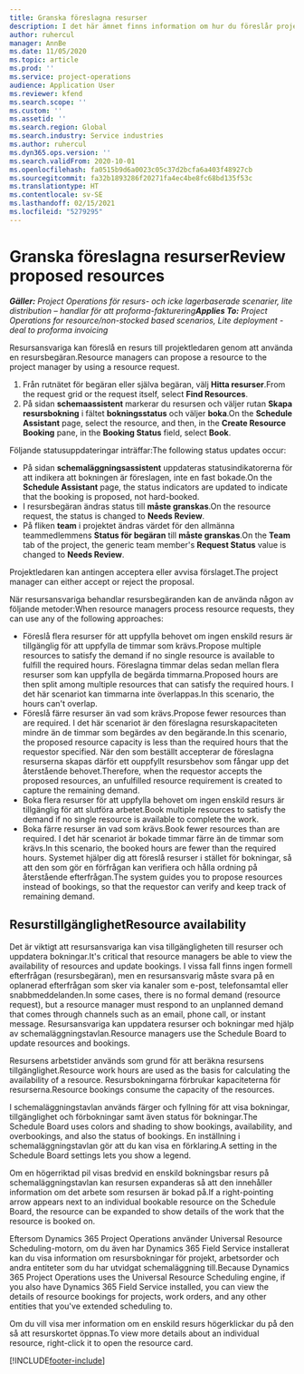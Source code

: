 ```yaml
---
title: Granska föreslagna resurser
description: I det här ämnet finns information om hur du föreslår projektresurser.
author: ruhercul
manager: AnnBe
ms.date: 11/05/2020
ms.topic: article
ms.prod: ''
ms.service: project-operations
audience: Application User
ms.reviewer: kfend
ms.search.scope: ''
ms.custom: ''
ms.assetid: ''
ms.search.region: Global
ms.search.industry: Service industries
ms.author: ruhercul
ms.dyn365.ops.version: ''
ms.search.validFrom: 2020-10-01
ms.openlocfilehash: fa0515b9d6a0023c05c37d2bcfa6a403f48927cb
ms.sourcegitcommit: fa32b1893286f20271fa4ec4be8fc68bd135f53c
ms.translationtype: HT
ms.contentlocale: sv-SE
ms.lasthandoff: 02/15/2021
ms.locfileid: "5279295"
---
```

# <a name="review-proposed-resources"></a><span data-ttu-id="07fbb-103">Granska föreslagna resurser</span><span class="sxs-lookup"><span data-stu-id="07fbb-103">Review proposed resources</span></span>

<span data-ttu-id="07fbb-104">_**Gäller:** Project Operations för resurs- och icke lagerbaserade scenarier, lite distribution – handlar för att proforma-fakturering_</span><span class="sxs-lookup"><span data-stu-id="07fbb-104">_**Applies To:** Project Operations for resource/non-stocked based scenarios, Lite deployment - deal to proforma invoicing_</span></span>

<span data-ttu-id="07fbb-105">Resursansvariga kan föreslå en resurs till projektledaren genom att använda en resursbegäran.</span><span class="sxs-lookup"><span data-stu-id="07fbb-105">Resource managers can propose a resource to the project manager by using a resource request.</span></span>

1. <span data-ttu-id="07fbb-106">Från rutnätet för begäran eller själva begäran, välj **Hitta resurser**.</span><span class="sxs-lookup"><span data-stu-id="07fbb-106">From the request grid or the request itself, select **Find Resources**.</span></span>
2. <span data-ttu-id="07fbb-107">På sidan **schemaassistent** markerar du resursen och väljer rutan **Skapa resursbokning** i fältet **bokningsstatus** och väljer **boka**.</span><span class="sxs-lookup"><span data-stu-id="07fbb-107">On the **Schedule Assistant** page, select the resource, and then, in the **Create Resource Booking** pane, in the **Booking Status** field, select **Book**.</span></span>

<span data-ttu-id="07fbb-108">Följande statusuppdateringar inträffar:</span><span class="sxs-lookup"><span data-stu-id="07fbb-108">The following status updates occur:</span></span>

- <span data-ttu-id="07fbb-109">På sidan **schemaläggningsassistent** uppdateras statusindikatorerna för att indikera att bokningen är föreslagen, inte en fast bokade.</span><span class="sxs-lookup"><span data-stu-id="07fbb-109">On the **Schedule Assistant** page, the status indicators are updated to indicate that the booking is proposed, not hard-booked.</span></span>
- <span data-ttu-id="07fbb-110">I resursbegäran ändras status till **måste granskas**.</span><span class="sxs-lookup"><span data-stu-id="07fbb-110">On the resource request, the status is changed to **Needs Review**.</span></span>
- <span data-ttu-id="07fbb-111">På fliken **team** i projektet ändras värdet för den allmänna teammedlemmens **Status för begäran** till **måste granskas**.</span><span class="sxs-lookup"><span data-stu-id="07fbb-111">On the **Team** tab of the project, the generic team member's **Request Status** value is changed to **Needs Review**.</span></span>

<span data-ttu-id="07fbb-112">Projektledaren kan antingen acceptera eller avvisa förslaget.</span><span class="sxs-lookup"><span data-stu-id="07fbb-112">The project manager can either accept or reject the proposal.</span></span>

<span data-ttu-id="07fbb-113">När resursansvariga behandlar resursbegäranden kan de använda någon av följande metoder:</span><span class="sxs-lookup"><span data-stu-id="07fbb-113">When resource managers process resource requests, they can use any of the following approaches:</span></span>

- <span data-ttu-id="07fbb-114">Föreslå flera resurser för att uppfylla behovet om ingen enskild resurs är tillgänglig för att uppfylla de timmar som krävs.</span><span class="sxs-lookup"><span data-stu-id="07fbb-114">Propose multiple resources to satisfy the demand if no single resource is available to fulfill the required hours.</span></span> <span data-ttu-id="07fbb-115">Föreslagna timmar delas sedan mellan flera resurser som kan uppfylla de begärda timmarna.</span><span class="sxs-lookup"><span data-stu-id="07fbb-115">Proposed hours are then split among multiple resources that can satisfy the required hours.</span></span> <span data-ttu-id="07fbb-116">I det här scenariot kan timmarna inte överlappas.</span><span class="sxs-lookup"><span data-stu-id="07fbb-116">In this scenario, the hours can't overlap.</span></span>
- <span data-ttu-id="07fbb-117">Föreslå färre resurser än vad som krävs.</span><span class="sxs-lookup"><span data-stu-id="07fbb-117">Propose fewer resources than are required.</span></span> <span data-ttu-id="07fbb-118">I det här scenariot är den föreslagna resurskapaciteten mindre än de timmar som begärdes av den begärande.</span><span class="sxs-lookup"><span data-stu-id="07fbb-118">In this scenario, the proposed resource capacity is less than the required hours that the requestor specified.</span></span> <span data-ttu-id="07fbb-119">När den som beställt accepterar de föreslagna resurserna skapas därför ett ouppfyllt resursbehov som fångar upp det återstående behovet.</span><span class="sxs-lookup"><span data-stu-id="07fbb-119">Therefore, when the requestor accepts the proposed resources, an unfulfilled resource requirement is created to capture the remaining demand.</span></span>
- <span data-ttu-id="07fbb-120">Boka flera resurser för att uppfylla behovet om ingen enskild resurs är tillgänglig för att slutföra arbetet.</span><span class="sxs-lookup"><span data-stu-id="07fbb-120">Book multiple resources to satisfy the demand if no single resource is available to complete the work.</span></span>
- <span data-ttu-id="07fbb-121">Boka färre resurser än vad som krävs.</span><span class="sxs-lookup"><span data-stu-id="07fbb-121">Book fewer resources than are required.</span></span> <span data-ttu-id="07fbb-122">I det här scenariot är bokade timmar färre än de timmar som krävs.</span><span class="sxs-lookup"><span data-stu-id="07fbb-122">In this scenario, the booked hours are fewer than the required hours.</span></span> <span data-ttu-id="07fbb-123">Systemet hjälper dig att föreslå resurser i stället för bokningar, så att den som gör en förfrågan kan verifiera och hålla ordning på återstående efterfrågan.</span><span class="sxs-lookup"><span data-stu-id="07fbb-123">The system guides you to propose resources instead of bookings, so that the requestor can verify and keep track of remaining demand.</span></span>

## <a name="resource-availability"></a><span data-ttu-id="07fbb-124">Resurstillgänglighet</span><span class="sxs-lookup"><span data-stu-id="07fbb-124">Resource availability</span></span>

<span data-ttu-id="07fbb-125">Det är viktigt att resursansvariga kan visa tillgängligheten till resurser och uppdatera bokningar.</span><span class="sxs-lookup"><span data-stu-id="07fbb-125">It's critical that resource managers be able to view the availability of resources and update bookings.</span></span> <span data-ttu-id="07fbb-126">I vissa fall finns ingen formell efterfrågan (resursbegäran), men en resursansvarig måste svara på en oplanerad efterfrågan som sker via kanaler som e-post, telefonsamtal eller snabbmeddelanden.</span><span class="sxs-lookup"><span data-stu-id="07fbb-126">In some cases, there is no formal demand (resource request), but a resource manager must respond to an unplanned demand that comes through channels such as an email, phone call, or instant message.</span></span> <span data-ttu-id="07fbb-127">Resursansvariga kan uppdatera resurser och bokningar med hjälp av schemaläggningstavlan.</span><span class="sxs-lookup"><span data-stu-id="07fbb-127">Resource managers use the Schedule Board to update resources and bookings.</span></span>

<span data-ttu-id="07fbb-128">Resursens arbetstider används som grund för att beräkna resursens tillgänglighet.</span><span class="sxs-lookup"><span data-stu-id="07fbb-128">Resource work hours are used as the basis for calculating the availability of a resource.</span></span> <span data-ttu-id="07fbb-129">Resursbokningarna förbrukar kapaciteterna för resurserna.</span><span class="sxs-lookup"><span data-stu-id="07fbb-129">Resource bookings consume the capacity of the resources.</span></span>

<span data-ttu-id="07fbb-130">I schemaläggningstavlan används färger och fyllning för att visa bokningar, tillgänglighet och förbokningar samt även status för bokningar.</span><span class="sxs-lookup"><span data-stu-id="07fbb-130">The Schedule Board uses colors and shading to show bookings, availability, and overbookings, and also the status of bookings.</span></span> <span data-ttu-id="07fbb-131">En inställning i schemaläggningstavlan gör att du kan visa en förklaring.</span><span class="sxs-lookup"><span data-stu-id="07fbb-131">A setting in the Schedule Board settings lets you show a legend.</span></span>

<span data-ttu-id="07fbb-132">Om en högerriktad pil visas bredvid en enskild bokningsbar resurs på schemaläggningstavlan kan resursen expanderas så att den innehåller information om det arbete som resursen är bokad på.</span><span class="sxs-lookup"><span data-stu-id="07fbb-132">If a right-pointing arrow appears next to an individual bookable resource on the Schedule Board, the resource can be expanded to show details of the work that the resource is booked on.</span></span>

<span data-ttu-id="07fbb-133">Eftersom Dynamics 365 Project Operations använder Universal Resource Scheduling-motorn, om du även har Dynamics 365 Field Service installerat kan du visa information om resursbokningar för projekt, arbetsorder och andra entiteter som du har utvidgat schemaläggning till.</span><span class="sxs-lookup"><span data-stu-id="07fbb-133">Because Dynamics 365 Project Operations uses the Universal Resource Scheduling engine, if you also have Dynamics 365 Field Service installed, you can view the details of resource bookings for projects, work orders, and any other entities that you've extended scheduling to.</span></span>

<span data-ttu-id="07fbb-134">Om du vill visa mer information om en enskild resurs högerklickar du på den så att resurskortet öppnas.</span><span class="sxs-lookup"><span data-stu-id="07fbb-134">To view more details about an individual resource, right-click it to open the resource card.</span></span>



[!INCLUDE[footer-include](../includes/footer-banner.md)]